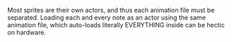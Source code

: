 Most sprites are their own actors, and thus each animation file must be separated.
Loading each and every note as an actor using the same animation file, which auto-loads literally EVERYTHING inside can be hectic on hardware.